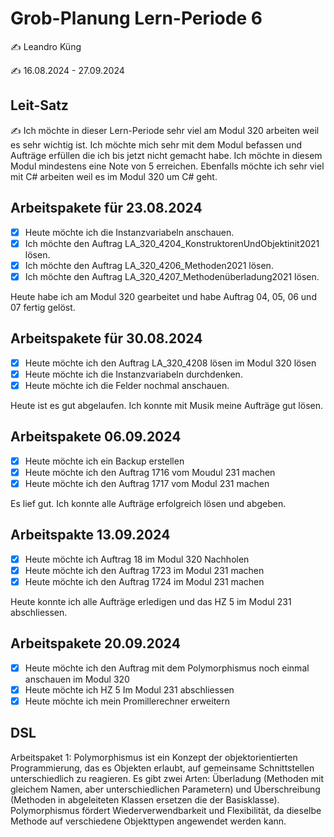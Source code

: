 # Grob-Planung Lern-Periode 6

✍️ Leandro Küng

✍️ 16.08.2024 - 27.09.2024

## Leit-Satz

✍️ Ich möchte in dieser Lern-Periode sehr viel am Modul 320 arbeiten weil es sehr wichtig ist. Ich möchte mich sehr mit dem Modul befassen und Aufträge erfüllen die ich bis jetzt nicht gemacht habe. Ich möchte in diesem Modul mindestens eine Note von 5 erreichen. Ebenfalls möchte ich sehr viel mit C# arbeiten weil es im Modul 320 um C# geht. 

## Arbeitspakete für 23.08.2024

- [X] Heute möchte ich die Instanzvariabeln anschauen.
- [X] Ich möchte den Auftrag LA_320_4204_KonstruktorenUndObjektinit2021 lösen.
- [X] Ich möchte den Auftrag LA_320_4206_Methoden2021 lösen.
- [X] Ich möchte den Auftrag LA_320_4207_Methodenüberladung2021 lösen.

Heute habe ich am Modul 320 gearbeitet und habe Auftrag 04, 05, 06 und 07 fertig gelöst.

## Arbeitspakete für 30.08.2024

- [X] Heute möchte ich den Auftrag LA_320_4208 lösen im Modul 320 lösen
- [X] Heute möchte ich die Instanzvariabeln durchdenken.
- [X] Heute möchte ich die Felder nochmal anschauen.

Heute ist es gut abgelaufen. Ich konnte mit Musik meine Aufträge gut lösen.


## Arbeitspakete 06.09.2024

- [X] Heute möchte ich ein Backup erstellen
- [X] Heute möchte ich den Auftrag 1716 vom Moudul 231 machen
- [X] Heute möchte ich den Auftrag 1717 vom Modul 231 machen

Es lief gut. Ich konnte alle Aufträge erfolgreich lösen und abgeben.

## Arbeitspakte 13.09.2024

- [X] Heute möchte ich Auftrag 18 im Modul 320 Nachholen
- [X] Heute möchte ich den Auftrag 1723 im Modul 231 machen
- [X] Heute möchte ich den Auftrag 1724 im Modul 231 machen

Heute konnte ich alle Aufträge erledigen und das HZ 5 im Modul 231 abschliessen.

## Arbeitspakete 20.09.2024

- [X] Heute möchte ich den Auftrag mit dem Polymorphismus noch einmal anschauen im Modul 320
- [X] Heute möchte ich HZ 5 Im Modul 231 abschliessen
- [X] Heute möchte ich mein Promillerechner erweitern

## DSL 

Arbeitspaket 1: Polymorphismus ist ein Konzept der objektorientierten Programmierung, das es Objekten erlaubt, auf gemeinsame Schnittstellen unterschiedlich zu reagieren. Es gibt zwei Arten: Überladung (Methoden mit gleichem Namen, aber unterschiedlichen Parametern) und Überschreibung (Methoden in abgeleiteten Klassen ersetzen die der Basisklasse). Polymorphismus fördert Wiederverwendbarkeit und Flexibilität, da dieselbe Methode auf verschiedene Objekttypen angewendet werden kann.

